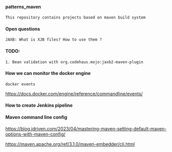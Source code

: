 #### patterns_maven

    This repository contains projects based on maven build system
    
#### Open questions
     
    JAXB: What is XJB files? How to use them ?
    
#### TODO:

    1. Bean validation with org.codehaus.mojo:jaxb2-maven-plugin   

#### How we can monitor the docker engine 

    docker events

https://docs.docker.com/engine/reference/commandline/events/

#### How to create Jenkins pipeline

#### Maven command line config
https://blog.jdriven.com/2023/04/mastering-maven-setting-default-maven-options-with-maven-config/

https://maven.apache.org/ref/3.1.0/maven-embedder/cli.html
